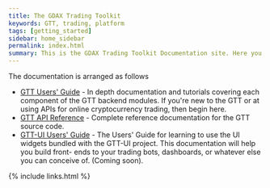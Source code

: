 ```yaml
---
title: The GDAX Trading Toolkit
keywords: GTT, trading, platform
tags: [getting_started]
sidebar: home_sidebar
permalink: index.html
summary: This is the GDAX Trading Toolkit Documentation site. Here you'll find all the resources you need to create state-of-the-art cryptocurrency trading bots
---
```


The documentation is arranged as follows

* [GTT Users' Guide](gtt_about.html) - In depth documentation and tutorials covering each component of the GTT backend modules. If you're new to the GTT or at using APIs for
  online cryptocurrency trading, then begin here.
* [GTT API Reference](apiref/index.html) - Complete reference documentation for the GTT source code.
* [GTT-UI Users' Guide](gtt_ui_about.html) - The Users' Guide for learning to use the UI widgets bundled with the GTT-UI project. This documentation will help you build front-
  ends to your trading bots, dashboards, or whatever else you can conceive of. (Coming soon).


{% include links.html %}
